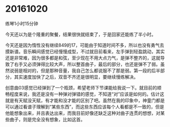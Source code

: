 # 20161020

练琴1小时15分钟

今天还以为是个隆重的聚餐，结果很快就结束了，于是回家还能练了半小时。

今天还是因为惰性没有继续849的17，可能由于知道时间不多，所以也没有勇气去摸新谱。音乐瞬间感觉已经慢慢成型，不过就目前看来，左手弹到轻盈跳动，其实还是非常难，因为很多都是和弦，至少现在不用大点力气，是弹不整齐的，这就导致了右手又必须弹得比较大声，所以整首曲子，最后的部分，也还是弹不了弱。虽然说弱是相对的，但是那种音量，我自己怎么都说服不了那是弱。第一段的后半部分，其实速度加快了之后，双音不齐还是很明显，要继续慢练解决。

创意曲03感觉已经弹到了一个瓶颈，希望老师下节课能给我说一下。就目前的顺畅程度来说，我还是没有一种弹对弹错的感觉，不知道“对”应该是如何的。估计这就是有天赋没天赋，有才能和没才能的区别了吧。虽然在我的印象中，神童门都是可以通过看谱子理解到“某些东西”，而这些东西应该每个人看都是不一致的，但是他能想象出来，并且表达出来，而我目前好像还缺乏这种对曲子连贯的想想，对某些曲子，则是完全没有想象，比如这首。

